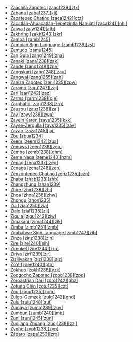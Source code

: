 - [Zaachila Zapotec [zaac1239][ztx]](tree/otom1299/east2557/popo1292/zapo1436/zapo1437/core1259/cent2146/zaac1239/zaachilazapotec.zaac1239.ini)
- [Zabana [zaba1237][kji]](tree/aust1307/nucl1752/mala1545/cent2237/east2712/ocea1241/west2818/meso1253/newi1242/stge1234/nort3225/west2523/zaba1237/zabana.zaba1237.ini)
- [Zacatepec Chatino [zaca1242][ctz]](tree/otom1299/east2557/popo1292/zapo1436/chat1268/core1263/coas1314/east2736/zaca1242/zacatepecchatino.zaca1242.ini)
- [Zacatlán-Ahuacatlán-Tepetzintla Nahuatl [zaca1241][nhi]](tree/utoa1244/sout3136/cora1261/azte1234/east2720/tehu1243/tehu1244/zaca1241/zacatlanahuacatlantepetzintlanahuatl.zaca1241.ini)
- [Zaiwa [zaiw1241][atb]](tree/sino1245/burm1265/lolo1265/burm1266/nort2720/high1273/zaiw1241/zaiwa.zaiw1241.ini)
- [Zakhring [zakh1243][zkr]](tree/sino1245/gema1234/zakh1243/zakhring.zakh1243.ini)
- [Zamba [zamb1245]](tree/atla1278/volt1241/benu1247/bant1294/sout3152/narr1281/cent2260/grea1286/ngir1248/ngir1249/ngir1252/ngir1253/zamb1245/zamba.zamb1245.ini)
- [Zambian Sign Language [zamb1239][zsl]](tree/sign1238/sign1237/zamb1239/zambiansignlanguage.zamb1239.ini)
- [Zamuco [zamu1245]](tree/zamu1243/zamu1244/zamu1245/zamuco.zamu1245.ini)
- [Zan Gula [zang1249][zna]](tree/atla1278/volt1241/nort3149/adam1258/adam1259/mbum1256/adam1257/zang1249/zangula.zang1249.ini)
- [Zanaki [zana1238][zak]](tree/atla1278/volt1241/benu1247/bant1294/sout3152/narr1281/east2731/nort3203/grea1289/east2750/nyan1318/sout3201/zana1238/zanaki.zana1238.ini)
- [Zande [zand1248][zne]](tree/atla1278/volt1241/nort3149/adam1258/uban1244/zand1246/zand1247/zand1248/zande.zand1248.ini)
- [Zangskari [zang1248][zau]](tree/sino1245/bodi1256/bodi1257/oldm1245/tibe1276/lada1242/zang1248/zangskari.zang1248.ini)
- [Zangwal [zang1255][zah]](tree/afro1255/chad1250/west2785/west2790/west2800/sout3161/guru1272/tala1296/zang1255/zangwal.zang1255.ini)
- [Zaniza Zapotec [zani1235][zpw]](tree/otom1299/east2557/popo1292/zapo1436/zapo1437/papa1270/zani1235/zanizazapotec.zani1235.ini)
- [Zaramo [zara1247][zaj]](tree/atla1278/volt1241/benu1247/bant1294/sout3152/narr1281/east2731/nort3203/nort3209/ruvu1235/east2756/cent2287/kutu1267/zara1247/zaramo.zara1247.ini)
- [Zari [zari1242][zaz]](tree/afro1255/chad1250/west2785/west2790/west2800/sout3162/sout3170/zaks1240/zari1242/zari.zari1242.ini)
- [Zarma [zarm1239][dje]](tree/song1307/east2431/zarm1240/zarm1239/zarma.zarm1239.ini)
- [Zarphatic [zarp1238][zrp]](tree/book1242/zarp1238/zarphatic.zarp1238.ini)
- [Zauzou [zauz1238][zal]](tree/sino1245/burm1265/lolo1265/lolo1267/nuso1234/zauz1238/zauzou.zauz1238.ini)
- [Zay [zayy1238][zwa]](tree/afro1255/semi1276/west2786/ethi1244/sout3078/tran1288/hara1270/zayy1238/zay.zayy1238.ini)
- [Zayein Karen [zaye1235][kxk]](tree/sino1245/kare1337/nort2703/zaye1235/zayeinkaren.zaye1235.ini)
- [Zayse-Zergulla [zays1235][zay]](tree/gong1255/omet1238/east2423/zays1235/zaysezergulla.zays1235.ini)
- [Zazao [zaza1245][jaj]](tree/aust1307/nucl1752/mala1545/cent2237/east2712/ocea1241/west2818/meso1253/newi1242/stge1234/nort3225/sant1458/cent2063/zaza1247/zaza1245/zazao.zaza1245.ini)
- [Zbu [zbua1234]](tree/sino1245/burm1265/naqi1236/qian1263/rgya1241/core1262/jiar1240/zbua1234/zbu.zbua1234.ini)
- [Zeem [zeem1242][zua]](tree/afro1255/chad1250/west2785/west2790/west2800/sout3162/sout3170/zeem1242/zeem.zeem1242.ini)
- [Zeeuws [zeeu1238][zea]](tree/indo1319/germ1287/nort3152/west2793/fran1268/wese1235/macr1270/midd1347/mode1257/zeeu1238/zeeuws.zeeu1238.ini)
- [Zemba [zemb1238][dhm]](tree/atla1278/volt1241/benu1247/bant1294/sout3152/narr1281/cent2260/njil1234/sout3233/kune1234/cimb1239/here1252/zemb1238/zemba.zemb1238.ini)
- [Zeme Naga [zeme1240][nzm]](tree/sino1245/kuki1245/naga1409/zeme1241/nucl1313/zeme1240/zemenaga.zeme1240.ini)
- [Zenag [zena1237][zeg]](tree/aust1307/nucl1752/mala1545/cent2237/east2712/ocea1241/west2818/nort3206/huon1245/sout2878/buan1245/mume1239/zena1237/zenag.zena1237.ini)
- [Zenaga [zena1248][zen]](tree/afro1255/berb1260/west2724/zena1248/zenaga.zena1248.ini)
- [Zenzontepec Chatino [zenz1235][czn]](tree/otom1299/east2557/popo1292/zapo1436/chat1268/core1263/zenz1235/zenzontepecchatino.zenz1235.ini)
- [Zhaba [zhab1238][zhb]](tree/sino1245/burm1265/naqi1236/qian1263/zhab1238/zhaba.zhab1238.ini)
- [Zhangzhung [zhan1239]](tree/sino1245/bodi1256/tibe1275/east2777/cent2311/unun9961/zhan1239/zhangzhung.zhan1239.ini)
- [Zhire [zhir1238][zhi]](tree/atla1278/volt1241/benu1247/benu1248/west2801/nort3184/hyam1246/zhir1238/zhire.zhir1238.ini)
- [Zhoa [zhoa1238][zhw]](tree/atla1278/volt1241/benu1247/bant1294/sout3152/wide1239/narr1282/ring1243/west2835/zhoa1238/zhoa.zhoa1238.ini)
- [Zhongu [zhon1235]](tree/sino1245/bodi1256/bodi1257/oldm1245/tibe1276/east2771/zhon1235/zhongu.zhon1235.ini)
- [Zia [ziaa1250][zia]](tree/nucl1709/bina1276/bina1279/nort2909/ziaa1250/zia.ziaa1250.ini)
- [Zialo [zial1235][zil]](tree/mand1469/west2780/mand1431/sout2842/mend1263/mend1264/band1351/zial1235/zialo.zial1235.ini)
- [Zigula [zigu1242][ziw]](tree/atla1278/volt1241/benu1247/bant1294/sout3152/narr1281/east2731/nort3203/nort3209/ruvu1235/west2846/seut1234/zigu1243/zigu1244/zigu1242/zigula.zigu1242.ini)
- [Zimakani [zima1244][zik]](tree/anim1240/mari1437/boaz1244/zima1244/zimakani.zima1244.ini)
- [Zimba [zimb1251][zmb]](tree/atla1278/volt1241/benu1247/bant1294/sout3152/narr1281/east2731/enya1248/zimb1251/zimba.zimb1251.ini)
- [Zimbabwe Sign Language [zimb1247][zib]](tree/sign1238/sign1237/zimb1247/zimbabwesignlanguage.zimb1247.ini)
- [Zinza [zinz1238][zin]](tree/atla1278/volt1241/benu1247/bant1294/sout3152/narr1281/east2731/nort3203/grea1289/west2841/zinz1238/zinza.zinz1238.ini)
- [Zire [zire1240][sih]](tree/aust1307/nucl1752/mala1545/cent2237/east2712/ocea1241/sout3173/newc1243/sout3189/zire1240/zire.zire1240.ini)
- [Zirenkel [zire1244][zrn]](tree/afro1255/chad1250/east2632/east2633/east2709/mubi1247/zire1244/zirenkel.zire1244.ini)
- [Ziriya [ziri1239][zir]](tree/atla1278/volt1241/benu1247/kain1275/cent2242/basa1288/east2404/josa1234/nort3210/shen1251/ziri1239/ziriya.ziri1239.ini)
- [Zizilivakan [zizi1238][ziz]](tree/afro1255/chad1250/bium1280/sout3145/bium1271/shar1250/zizi1238/zizilivakan.zizi1238.ini)
- [Zo'é [zoee1240][pto]](tree/tupi1275/mawe1252/awet1245/tupi1276/tupi1281/waya1271/zoee1241/zoee1240/zoe.zoee1240.ini)
- [Zokhuo [zokh1238][yzk]](tree/sino1245/burm1265/lolo1265/lolo1267/nili1235/sout3212/high1272/phow1235/hlep1235/khlu1235/zokh1238/zokhuo.zokh1238.ini)
- [Zoogocho Zapotec [zoog1238][zpq]](tree/otom1299/east2557/popo1292/zapo1436/zapo1437/core1259/nort2987/zoog1238/zoogochozapotec.zoog1238.ini)
- [Zoroastrian Dari [zoro1242][gbz]](tree/indo1319/indo1320/iran1269/west2794/nort3177/kerm1246/cent2264/yazd1241/zoro1242/zoroastriandari.zoro1242.ini)
- [Zotung Chin [zotu1235][czt]](tree/sino1245/kuki1245/kuki1246/mara1381/zotu1235/zotungchin.zotu1235.ini)
- [Zou [zouu1235][zom]](tree/sino1245/kuki1245/kuki1246/peri1260/nort3179/siza1239/zouu1235/zou.zouu1235.ini)
- [Zulgo-Gemzek [zulg1242][gnd]](tree/afro1255/chad1250/bium1280/nort3156/marg1267/mofu1249/meri1245/zulg1242/zulgogemzek.zulg1242.ini)
- [Zulu [zulu1248][zul]](tree/atla1278/volt1241/benu1247/bant1294/sout3152/narr1281/east2731/sout3180/ngun1275/ngun1276/ngun1267/zulu1251/zulu1248/zulu.zulu1248.ini)
- [Zumaya [zuma1239][zuy]](tree/afro1255/chad1250/masa1323/nort3157/masa1324/zuma1239/zumaya.zuma1239.ini)
- [Zumbun [zumb1240][jmb]](tree/afro1255/chad1250/west2785/west2790/west2712/zumb1240/zumbun.zumb1240.ini)
- [Zuni [zuni1245][zun]](tree/zuni1245/zuni.zuni1245.ini)
- [Zuojiang Zhuang [zuoj1238][zzj]](tree/taik1256/kamt1241/beta1258/daic1237/nort3180/zuoj1238/zuojiangzhuang.zuoj1238.ini)
- [Zyphe [zyph1238][zyp]](tree/sino1245/kuki1245/kuki1246/mara1381/nucl1757/zyph1238/zyphe.zyph1238.ini)
- [Záparo [zapa1253][zro]](tree/zapa1251/zapa1252/zapa1253/zaparo.zapa1253.ini)
